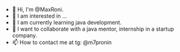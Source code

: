 - 👋 Hi, I'm @MaxRoni.
- 👀 I am interested in ...
- 🌱 I am currently learning java development.
- 💞️ I want to collaborate with a java mentor, internship in a startup company.
- 📫 How to contact me at tg: @m7pronin

<!---
MaxRoni/MaxRoni is a ✨ special ✨ repository because its `README.md` (this file) appears in your GitHub profile.
You can click the Preview link to take a look at your changes.
--->
